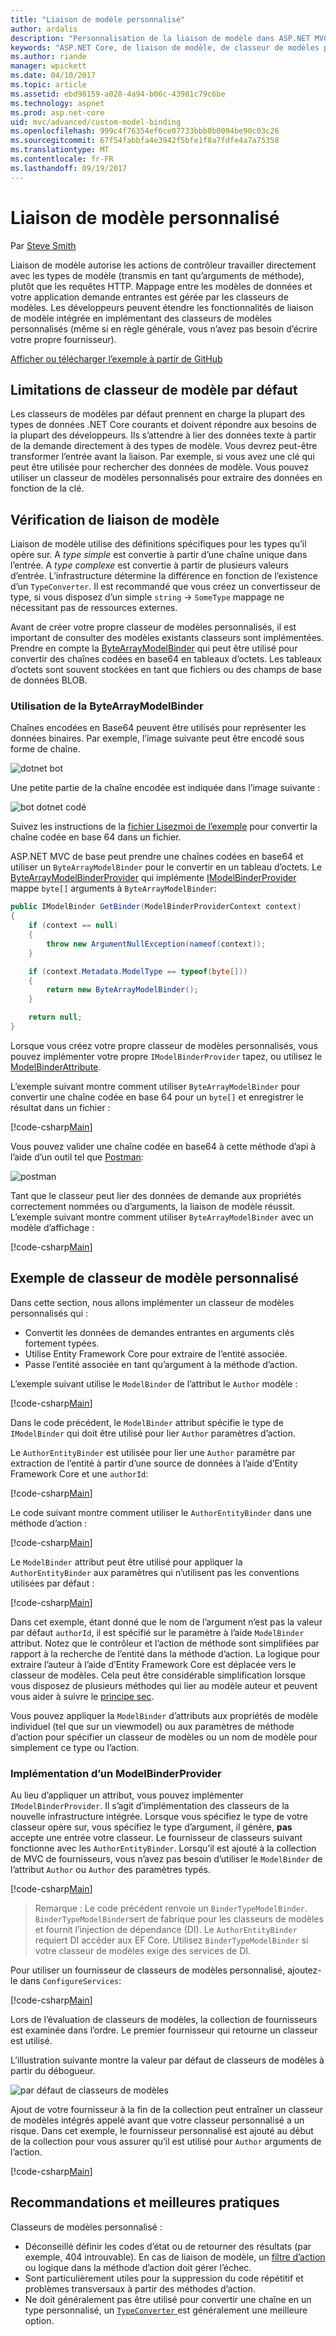 ```yaml
---
title: "Liaison de modèle personnalisé"
author: ardalis
description: "Personnalisation de la liaison de modèle dans ASP.NET MVC de base."
keywords: "ASP.NET Core, de liaison de modèle, de classeur de modèles personnalisés"
ms.author: riande
manager: wpickett
ms.date: 04/10/2017
ms.topic: article
ms.assetid: ebd98159-a028-4a94-b06c-43981c79c6be
ms.technology: aspnet
ms.prod: asp.net-core
uid: mvc/advanced/custom-model-binding
ms.openlocfilehash: 999c4f76354ef6ce07733bbb8b0094be90c03c26
ms.sourcegitcommit: 67f54fabbfa4e3942f5bfe1f8a7fdfe4a7a75358
ms.translationtype: MT
ms.contentlocale: fr-FR
ms.lasthandoff: 09/19/2017
---
```

# <a name="custom-model-binding"></a>Liaison de modèle personnalisé

Par [Steve Smith](https://ardalis.com/)

Liaison de modèle autorise les actions de contrôleur travailler directement avec les types de modèle (transmis en tant qu’arguments de méthode), plutôt que les requêtes HTTP. Mappage entre les modèles de données et votre application demande entrantes est gérée par les classeurs de modèles. Les développeurs peuvent étendre les fonctionnalités de liaison de modèle intégrée en implémentant des classeurs de modèles personnalisés (même si en règle générale, vous n’avez pas besoin d’écrire votre propre fournisseur).

[Afficher ou télécharger l’exemple à partir de GitHub](https://github.com/aspnet/Docs/tree/master/aspnetcore/mvc/advanced/custom-model-binding/)

## <a name="default-model-binder-limitations"></a>Limitations de classeur de modèle par défaut

Les classeurs de modèles par défaut prennent en charge la plupart des types de données .NET Core courants et doivent répondre aux besoins de la plupart des développeurs. Ils s’attendre à lier des données texte à partir de la demande directement à des types de modèle. Vous devrez peut-être transformer l’entrée avant la liaison. Par exemple, si vous avez une clé qui peut être utilisée pour rechercher des données de modèle. Vous pouvez utiliser un classeur de modèles personnalisés pour extraire des données en fonction de la clé.

## <a name="model-binding-review"></a>Vérification de liaison de modèle

Liaison de modèle utilise des définitions spécifiques pour les types qu’il opère sur. A *type simple* est convertie à partir d’une chaîne unique dans l’entrée. A *type complexe* est convertie à partir de plusieurs valeurs d’entrée. L’infrastructure détermine la différence en fonction de l’existence d’un `TypeConverter`. Il est recommandé que vous créez un convertisseur de type, si vous disposez d’un simple `string`  ->  `SomeType` mappage ne nécessitant pas de ressources externes.

Avant de créer votre propre classeur de modèles personnalisés, il est important de consulter des modèles existants classeurs sont implémentées. Prendre en compte la [ByteArrayModelBinder](https://docs.microsoft.com/aspnet/core/api/microsoft.aspnetcore.mvc.modelbinding.binders.bytearraymodelbinder) qui peut être utilisé pour convertir des chaînes codées en base64 en tableaux d’octets. Les tableaux d’octets sont souvent stockées en tant que fichiers ou des champs de base de données BLOB.

### <a name="working-with-the-bytearraymodelbinder"></a>Utilisation de la ByteArrayModelBinder

Chaînes encodées en Base64 peuvent être utilisés pour représenter les données binaires. Par exemple, l’image suivante peut être encodé sous forme de chaîne.

![dotnet bot](custom-model-binding/images/bot.png "dotnet bot")

Une petite partie de la chaîne encodée est indiquée dans l’image suivante :

![bot dotnet codé](custom-model-binding/images/encoded-bot.png "bot dotnet codée")

Suivez les instructions de la [fichier Lisezmoi de l’exemple](https://github.com/aspnet/Docs/blob/master/aspnetcore/mvc/advanced/custom-model-binding/sample/CustomModelBindingSample/README.md) pour convertir la chaîne codée en base 64 dans un fichier.

ASP.NET MVC de base peut prendre une chaînes codées en base64 et utiliser un `ByteArrayModelBinder` pour le convertir en un tableau d’octets. Le [ByteArrayModelBinderProvider](https://docs.microsoft.com/aspnet/core/api/microsoft.aspnetcore.mvc.modelbinding.binders.bytearraymodelbinderprovider) qui implémente [IModelBinderProvider](https://docs.microsoft.com/aspnet/core/api/microsoft.aspnetcore.mvc.modelbinding.imodelbinderprovider) mappe `byte[]` arguments à `ByteArrayModelBinder`:

```csharp
public IModelBinder GetBinder(ModelBinderProviderContext context)
{
    if (context == null)
    {
        throw new ArgumentNullException(nameof(context));
    }

    if (context.Metadata.ModelType == typeof(byte[]))
    {
        return new ByteArrayModelBinder();
    }

    return null;
}
```

Lorsque vous créez votre propre classeur de modèles personnalisés, vous pouvez implémenter votre propre `IModelBinderProvider` tapez, ou utilisez le [ModelBinderAttribute](https://docs.microsoft.com/aspnet/core/api/microsoft.aspnetcore.mvc.modelbinderattribute).

L’exemple suivant montre comment utiliser `ByteArrayModelBinder` pour convertir une chaîne codée en base 64 pour un `byte[]` et enregistrer le résultat dans un fichier :

[!code-csharp[Main](custom-model-binding/sample/CustomModelBindingSample/Controllers/ImageController.cs?name=post1&highlight=3)]

Vous pouvez valider une chaîne codée en base64 à cette méthode d’api à l’aide d’un outil tel que [Postman](https://www.getpostman.com/):

![postman](custom-model-binding/images/postman.png "postman")

Tant que le classeur peut lier des données de demande aux propriétés correctement nommées ou d’arguments, la liaison de modèle réussit. L’exemple suivant montre comment utiliser `ByteArrayModelBinder` avec un modèle d’affichage :

[!code-csharp[Main](custom-model-binding/sample/CustomModelBindingSample/Controllers/ImageController.cs?name=post2&highlight=2)]

## <a name="custom-model-binder-sample"></a>Exemple de classeur de modèle personnalisé

Dans cette section, nous allons implémenter un classeur de modèles personnalisés qui :

- Convertit les données de demandes entrantes en arguments clés fortement typées.
- Utilise Entity Framework Core pour extraire de l’entité associée.
- Passe l’entité associée en tant qu’argument à la méthode d’action.

L’exemple suivant utilise le `ModelBinder` de l’attribut le `Author` modèle :

[!code-csharp[Main](custom-model-binding/sample/CustomModelBindingSample/Data/Author.cs?highlight=10)]

Dans le code précédent, le `ModelBinder` attribut spécifie le type de `IModelBinder` qui doit être utilisé pour lier `Author` paramètres d’action. 

Le `AuthorEntityBinder` est utilisée pour lier une `Author` paramètre par extraction de l’entité à partir d’une source de données à l’aide d’Entity Framework Core et une `authorId`:

[!code-csharp[Main](custom-model-binding/sample/CustomModelBindingSample/Binders/AuthorEntityBinder.cs?name=demo)]

Le code suivant montre comment utiliser le `AuthorEntityBinder` dans une méthode d’action :

[!code-csharp[Main](custom-model-binding/sample/CustomModelBindingSample/Controllers/BoundAuthorsController.cs?name=demo2&highlight=2)]

Le `ModelBinder` attribut peut être utilisé pour appliquer la `AuthorEntityBinder` aux paramètres qui n’utilisent pas les conventions utilisées par défaut :

[!code-csharp[Main](custom-model-binding/sample/CustomModelBindingSample/Controllers/BoundAuthorsController.cs?name=demo1&highlight=2)]

Dans cet exemple, étant donné que le nom de l’argument n’est pas la valeur par défaut `authorId`, il est spécifié sur le paramètre à l’aide `ModelBinder` attribut. Notez que le contrôleur et l’action de méthode sont simplifiées par rapport à la recherche de l’entité dans la méthode d’action. La logique pour extraire l’auteur à l’aide d’Entity Framework Core est déplacée vers le classeur de modèles. Cela peut être considérable simplification lorsque vous disposez de plusieurs méthodes qui lier au modèle auteur et peuvent vous aider à suivre le [principe sec](http://deviq.com/don-t-repeat-yourself/).

Vous pouvez appliquer la `ModelBinder` d’attributs aux propriétés de modèle individuel (tel que sur un viewmodel) ou aux paramètres de méthode d’action pour spécifier un classeur de modèles ou un nom de modèle pour simplement ce type ou l’action.

### <a name="implementing-a-modelbinderprovider"></a>Implémentation d’un ModelBinderProvider

Au lieu d’appliquer un attribut, vous pouvez implémenter `IModelBinderProvider`. Il s’agit d’implémentation des classeurs de la nouvelle infrastructure intégrée. Lorsque vous spécifiez le type de votre classeur opère sur, vous spécifiez le type d’argument, il génère, **pas** accepte une entrée votre classeur. Le fournisseur de classeurs suivant fonctionne avec les `AuthorEntityBinder`. Lorsqu’il est ajouté à la collection de MVC de fournisseurs, vous n’avez pas besoin d’utiliser le `ModelBinder` de l’attribut `Author` ou `Author` des paramètres typés.

[!code-csharp[Main](custom-model-binding/sample/CustomModelBindingSample/Binders/AuthorEntityBinderProvider.cs?highlight=17-20)]

> Remarque : Le code précédent renvoie un `BinderTypeModelBinder`. `BinderTypeModelBinder`sert de fabrique pour les classeurs de modèles et fournit l’injection de dépendance (DI). Le `AuthorEntityBinder` requiert DI accéder aux EF Core. Utilisez `BinderTypeModelBinder` si votre classeur de modèles exige des services de DI.

Pour utiliser un fournisseur de classeurs de modèles personnalisé, ajoutez-le dans `ConfigureServices`:

[!code-csharp[Main](custom-model-binding/sample/CustomModelBindingSample/Startup.cs?name=callout&highlight=5-9)]

Lors de l’évaluation de classeurs de modèles, la collection de fournisseurs est examinée dans l’ordre. Le premier fournisseur qui retourne un classeur est utilisé.

L’illustration suivante montre la valeur par défaut de classeurs de modèles à partir du débogueur.

![par défaut de classeurs de modèles](custom-model-binding/images/default-model-binders.png "par défaut de classeurs de modèles")

Ajout de votre fournisseur à la fin de la collection peut entraîner un classeur de modèles intégrés appelé avant que votre classeur personnalisé a un risque. Dans cet exemple, le fournisseur personnalisé est ajouté au début de la collection pour vous assurer qu’il est utilisé pour `Author` arguments de l’action.

[!code-csharp[Main](custom-model-binding/sample/CustomModelBindingSample/Startup.cs?name=callout&highlight=5-9)]

## <a name="recommendations-and-best-practices"></a>Recommandations et meilleures pratiques

Classeurs de modèles personnalisé :
- Déconseillé définir les codes d’état ou de retourner des résultats (par exemple, 404 introuvable). En cas de liaison de modèle, un [filtre d’action](xref:mvc/controllers/filters) ou logique dans la méthode d’action doit gérer l’échec.
- Sont particulièrement utiles pour la suppression du code répétitif et problèmes transversaux à partir des méthodes d’action.
- Ne doit généralement pas être utilisé pour convertir une chaîne en un type personnalisé, un [ `TypeConverter` ](https://docs.microsoft.com//dotnet/api/system.componentmodel.typeconverter) est généralement une meilleure option.
